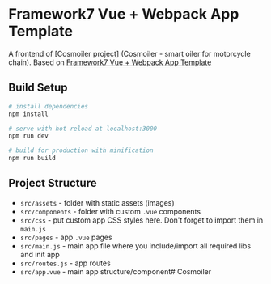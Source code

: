 # Framework7 Vue + Webpack App Template

A frontend of [Cosmoiler project] (Cosmoiler - smart oiler for motorcycle chain). Based on [Framework7 Vue + Webpack App Template](https://github.com/vuejs-templates/webpack)

## Build Setup

``` bash
# install dependencies
npm install

# serve with hot reload at localhost:3000
npm run dev

# build for production with minification
npm run build
```

## Project Structure

* `src/assets` - folder with static assets (images)
* `src/components` - folder with custom `.vue` components
* `src/css` - put custom app CSS styles here. Don't forget to import them in `main.js`
* `src/pages` - app `.vue` pages
* `src/main.js` - main app file where you include/import all required libs and init app
* `src/routes.js` - app routes
* `src/app.vue` - main app structure/component# Cosmoiler

